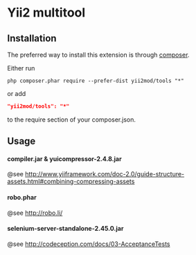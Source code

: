 Yii2 multitool
=============

Installation   
------------

The preferred way to install this extension is through [composer](http://getcomposer.org/download/).

Either run

```
php composer.phar require --prefer-dist yii2mod/tools "*"
```

or add

```json
"yii2mod/tools": "*"
```

to the require section of your composer.json.

Usage
------------
#### compiler.jar & yuicompressor-2.4.8.jar
@see http://www.yiiframework.com/doc-2.0/guide-structure-assets.html#combining-compressing-assets
#### robo.phar
@see http://robo.li/

#### selenium-server-standalone-2.45.0.jar
@see http://codeception.com/docs/03-AcceptanceTests
